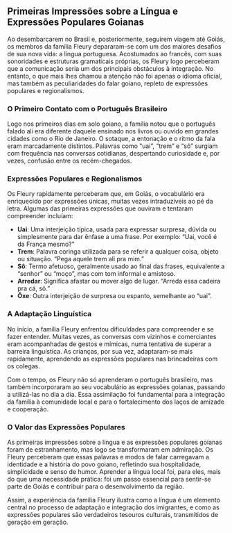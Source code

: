 ## Primeiras Impressões sobre a Língua e Expressões Populares Goianas

Ao desembarcarem no Brasil e, posteriormente, seguirem viagem até Goiás, os membros da família Fleury depararam-se com um dos maiores desafios de sua nova vida: a língua portuguesa. Acostumados ao francês, com suas sonoridades e estruturas gramaticais próprias, os Fleury logo perceberam que a comunicação seria um dos principais obstáculos à integração. No entanto, o que mais lhes chamou a atenção não foi apenas o idioma oficial, mas também as peculiaridades do falar goiano, repleto de expressões populares e regionalismos.

### O Primeiro Contato com o Português Brasileiro

Logo nos primeiros dias em solo goiano, a família notou que o português falado ali era diferente daquele ensinado nos livros ou ouvido em grandes cidades como o Rio de Janeiro. O sotaque, a entonação e o ritmo da fala eram marcadamente distintos. Palavras como “uai”, “trem” e “sô” surgiam com frequência nas conversas cotidianas, despertando curiosidade e, por vezes, confusão entre os recém-chegados.

### Expressões Populares e Regionalismos

Os Fleury rapidamente perceberam que, em Goiás, o vocabulário era enriquecido por expressões únicas, muitas vezes intraduzíveis ao pé da letra. Algumas das primeiras expressões que ouviram e tentaram compreender incluíam:

- **Uai**: Uma interjeição típica, usada para expressar surpresa, dúvida ou simplesmente para dar ênfase a uma frase. Por exemplo: “Uai, você é da França mesmo?”
- **Trem**: Palavra coringa utilizada para se referir a qualquer coisa, objeto ou situação. “Pega aquele trem ali pra mim.”
- **Sô**: Termo afetuoso, geralmente usado ao final das frases, equivalente a “senhor” ou “moço”, mas com tom informal e amistoso.
- **Arredar**: Significa afastar ou mover algo de lugar. “Arreda essa cadeira pra cá, sô.”
- **Ôxe**: Outra interjeição de surpresa ou espanto, semelhante ao “uai”.

### A Adaptação Linguística

No início, a família Fleury enfrentou dificuldades para compreender e se fazer entender. Muitas vezes, as conversas com vizinhos e comerciantes eram acompanhadas de gestos e mímicas, numa tentativa de superar a barreira linguística. As crianças, por sua vez, adaptaram-se mais rapidamente, aprendendo as expressões populares nas brincadeiras com os colegas.

Com o tempo, os Fleury não só aprenderam o português brasileiro, mas também incorporaram ao seu vocabulário as expressões goianas, passando a utilizá-las no dia a dia. Essa assimilação foi fundamental para a integração da família à comunidade local e para o fortalecimento dos laços de amizade e cooperação.

### O Valor das Expressões Populares

As primeiras impressões sobre a língua e as expressões populares goianas foram de estranhamento, mas logo se transformaram em admiração. Os Fleury perceberam que essas palavras e modos de falar carregavam a identidade e a história do povo goiano, refletindo sua hospitalidade, simplicidade e senso de humor. Aprender a língua local foi, para eles, mais do que uma necessidade prática: foi um passo essencial para sentir-se parte de Goiás e contribuir para o desenvolvimento da região.

Assim, a experiência da família Fleury ilustra como a língua é um elemento central no processo de adaptação e integração dos imigrantes, e como as expressões populares são verdadeiros tesouros culturais, transmitidos de geração em geração.